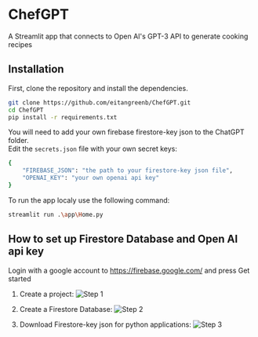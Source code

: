 # ChefGPT
A Streamlit app that connects to Open AI's GPT-3 API to generate cooking recipes

## Installation

First, clone the repository and install the dependencies.

```bash
git clone https://github.com/eitangreenb/ChefGPT.git
cd ChefGPT
pip install -r requirements.txt
```

You will need to add your own firebase firestore-key json to the ChatGPT folder.<br>
Edit the `secrets.json` file with your own secret keys:
```bash
{
    "FIREBASE_JSON": "the path to your firestore-key json file",
    "OPENAI_KEY": "your own openai api key"
}
```

To run the app localy use the following command:
```bash
streamlit run .\app\Home.py
```

##  How to set up Firestore Database and Open AI api key
Login with a google account to https://firebase.google.com/ and press Get started<br>
1. Create a project:
![Step 1](https://media3.giphy.com/media/PTy6LOet4IT3kFsp5o/giphy.gif)

2. Create a Firestore Database:
![Step 2](https://media0.giphy.com/media/h3E2lqsB3n6wJNg9ks/giphy.gif)

3. Download Firestore-key json for python applications:
![Step 3](https://media4.giphy.com/media/npzDv3zQrS4MZl1OfU/giphy.gif)




